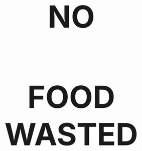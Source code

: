 <style>
body {
  background-image: url('https://static.toiimg.com/thumb/78028918.cms?width=680&height=512&imgsize=2041089');
  background-repeat: no-repeat;
  background-size: cover;
}
</style>
<center><h1 style="font-size:700%;">NO</h1></center>
<center><h1 style="font-size:700%;">FOOD WASTED</h1></center>
